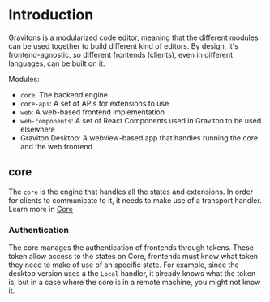 # Introduction
Gravitons is a modularized code editor, meaning that the different modules can be used together to build different kind of editors. By design, it's frontend-agnostic, so different frontends (clients), even in different languages, can be built on it.

Modules:
- `core`: The backend engine
- `core-api`: A set of APIs for extensions to use
- `web`: A web-based frontend implementation
- `web-components`: A set of React Components used in Graviton to be used elsewhere
- Graviton Desktop: A webview-based app that handles running the core and the web frontend

## core
The `core` is the engine that handles all the states and extensions. In order for clients to communicate to it, it needs to make use of a transport handler.
Learn more in [Core](./core.md)
### Authentication
The core manages the authentication of frontends through tokens. These token allow access to the states on Core, frontends must know what token they need to make of use of an specific state. For example, since the desktop version uses a the `Local` handler, it already knows what the token is, but in a case where the core is in a remote machine, you might not know it.

